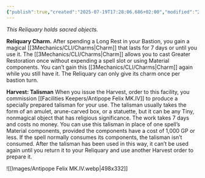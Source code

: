 ```yaml
---
{"publish":true,"created":"2025-07-19T17:28:06.686+02:00","modified":"2025-07-20T23:04:14.395+02:00","cssclasses":""}
---
```


*This Reliquary holds sacred objects.*

**Reliquary Charm.** After spending a Long Rest in your Bastion, you gain a magical [[3Mechanics/CLI/Charms\|Charm]] that lasts for 7 days or until you use it. The [[3Mechanics/CLI/Charms\|Charm]] allows you to cast Greater Restoration once without expending a spell slot or using Material components. You can’t gain this [[3Mechanics/CLI/Charms\|Charm]] again while you still have it. The Reliquary can only give its charm once per bastion turn.

**Harvest: Talisman** When you issue the Harvest, order to this facility, you commission [[Facilities Keepers/Antipope Felix MK.IV]] to produce a specially prepared talisman for your use. The talisman usually takes the form of an amulet, arune-carved box, or a statuette, but it can be any Tiny, nonmagical object that has religious significance. The work takes 7 days and costs no money. You can use this talisman in place of one spell’s Material components, provided the components have a cost of 1,000 GP or less. If the spell normally consumes its components, the talisman isn’t consumed. After the talisman has been used in this way, it can’t be used again until you return it to your Reliquary and use another Harvest order to prepare it.

![[Images/Antipope Felix MK.IV.webp|498x332]]